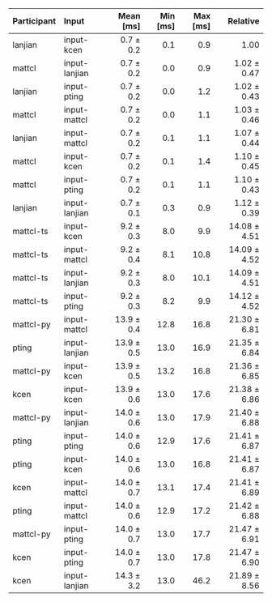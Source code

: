 | Participant | Input | Mean [ms] | Min [ms] | Max [ms] | Relative |
|:---|:---|---:|---:|---:|---:|
| lanjian | input-kcen | 0.7 ± 0.2 | 0.1 | 0.9 | 1.00 |
| mattcl | input-lanjian | 0.7 ± 0.2 | 0.0 | 0.9 | 1.02 ± 0.47 |
| lanjian | input-pting | 0.7 ± 0.2 | 0.0 | 1.2 | 1.02 ± 0.43 |
| mattcl | input-mattcl | 0.7 ± 0.2 | 0.0 | 1.1 | 1.03 ± 0.46 |
| lanjian | input-mattcl | 0.7 ± 0.2 | 0.1 | 1.1 | 1.07 ± 0.44 |
| mattcl | input-kcen | 0.7 ± 0.2 | 0.1 | 1.4 | 1.10 ± 0.45 |
| mattcl | input-pting | 0.7 ± 0.2 | 0.1 | 1.1 | 1.10 ± 0.43 |
| lanjian | input-lanjian | 0.7 ± 0.1 | 0.3 | 0.9 | 1.12 ± 0.39 |
| mattcl-ts | input-kcen | 9.2 ± 0.3 | 8.0 | 9.9 | 14.08 ± 4.51 |
| mattcl-ts | input-mattcl | 9.2 ± 0.4 | 8.1 | 10.8 | 14.09 ± 4.52 |
| mattcl-ts | input-lanjian | 9.2 ± 0.3 | 8.0 | 10.1 | 14.09 ± 4.51 |
| mattcl-ts | input-pting | 9.2 ± 0.3 | 8.2 | 9.9 | 14.12 ± 4.52 |
| mattcl-py | input-mattcl | 13.9 ± 0.4 | 12.8 | 16.8 | 21.30 ± 6.81 |
| pting | input-lanjian | 13.9 ± 0.5 | 13.0 | 16.9 | 21.35 ± 6.84 |
| mattcl-py | input-kcen | 13.9 ± 0.5 | 13.2 | 16.8 | 21.36 ± 6.85 |
| kcen | input-kcen | 13.9 ± 0.6 | 13.0 | 17.6 | 21.38 ± 6.86 |
| mattcl-py | input-lanjian | 14.0 ± 0.6 | 13.0 | 17.9 | 21.40 ± 6.88 |
| pting | input-pting | 14.0 ± 0.6 | 12.9 | 17.6 | 21.41 ± 6.87 |
| pting | input-kcen | 14.0 ± 0.6 | 13.0 | 16.8 | 21.41 ± 6.87 |
| kcen | input-mattcl | 14.0 ± 0.7 | 13.1 | 17.4 | 21.41 ± 6.89 |
| pting | input-mattcl | 14.0 ± 0.6 | 12.9 | 17.2 | 21.42 ± 6.88 |
| mattcl-py | input-pting | 14.0 ± 0.7 | 13.0 | 17.7 | 21.47 ± 6.91 |
| kcen | input-pting | 14.0 ± 0.7 | 13.0 | 17.8 | 21.47 ± 6.90 |
| kcen | input-lanjian | 14.3 ± 3.2 | 13.0 | 46.2 | 21.89 ± 8.56 |

